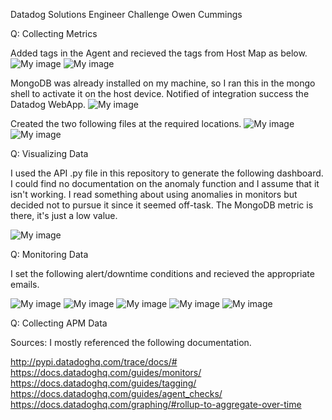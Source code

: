 Datadog Solutions Engineer Challenge
Owen Cummings

Q: Collecting Metrics

Added tags in the Agent and recieved the tags from Host Map as below.
![My image](https://github.com/owencummings/hiring-engineers/tree/Owen_Cummings_Solutions_Engineer/img/13.png?raw=true)
![My image](https://github.com/owencummings/hiring-engineers/tree/Owen_Cummings_Solutions_Engineer/img/14.png)


MongoDB was already installed on my machine, so I ran this in the mongo shell to activate it on the host device. Notified of integration success the Datadog WebApp.
![My image](https://github.com/owencummings/hiring-engineers/blob/Owen_Cummings_Solutions_Engineer/img/02.png)


Created the two following files at the required locations.
![My image](https://github.com/owencummings/hiring-engineers/blob/Owen_Cummings_Solutions_Engineer/img/03.png)
![My image](https://github.com/owencummings/hiring-engineers/blob/Owen_Cummings_Solutions_Engineer/img/04.png)



Q: Visualizing Data

I used the API .py file in this repository to generate the following dashboard. I could find no documentation on the anomaly function and I assume that it isn't working. I read something about using anomalies in monitors but decided not to pursue it since it seemed off-task. The MongoDB metric is there, it's just a low value.

![My image](https://github.com/owencummings/hiring-engineers/blob/Owen_Cummings_Solutions_Engineer/img/06.png)



Q: Monitoring Data

I set the following alert/downtime conditions and recieved the appropriate emails.

![My image](https://github.com/owencummings/hiring-engineers/blob/Owen_Cummings_Solutions_Engineer/img/07.png)
![My image](https://github.com/owencummings/hiring-engineers/blob/Owen_Cummings_Solutions_Engineer/img/08.png)
![My image](https://github.com/owencummings/hiring-engineers/blob/Owen_Cummings_Solutions_Engineer/img/09.png)
![My image](https://github.com/owencummings/hiring-engineers/blob/Owen_Cummings_Solutions_Engineer/img/10.png)
![My image](https://github.com/owencummings/hiring-engineers/blob/Owen_Cummings_Solutions_Engineer/img/11.png)




Q: Collecting APM Data

<Filling in ASAP>



Sources:
I mostly referenced the following documentation.

http://pypi.datadoghq.com/trace/docs/#
https://docs.datadoghq.com/guides/monitors/
https://docs.datadoghq.com/guides/tagging/
https://docs.datadoghq.com/guides/agent_checks/
https://docs.datadoghq.com/graphing/#rollup-to-aggregate-over-time
